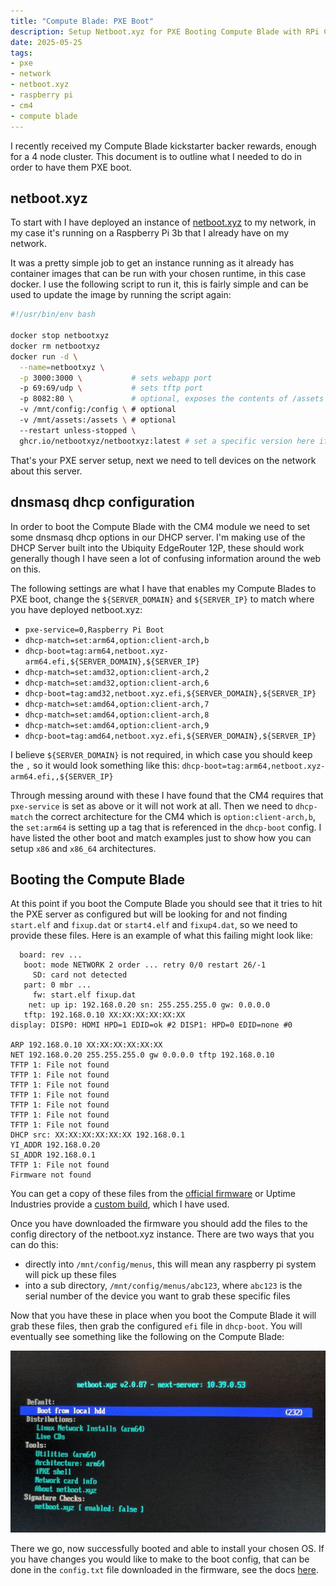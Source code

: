 ```yaml
---
title: "Compute Blade: PXE Boot"
description: Setup Netboot.xyz for PXE Booting Compute Blade with RPi CM4
date: 2025-05-25
tags:
- pxe
- network
- netboot.xyz
- raspberry pi
- cm4
- compute blade
---
```


I recently received my Compute Blade kickstarter backer rewards, enough for a 4 node cluster. This document is to outline
what I needed to do in order to have them PXE boot.

## netboot.xyz

To start with I have deployed an instance of [netboot.xyz](https://netboot.xyz) to my network, in my case it's running
on a Raspberry Pi 3b that I already have on my network.

It was a pretty simple job to get an instance running as it already has container images that can be run with your chosen
runtime, in this case docker. I use the following script to run it, this is fairly simple and can be used to update the image
by running the script again:

```bash
#!/usr/bin/env bash

docker stop netbootxyz
docker rm netbootxyz
docker run -d \
  --name=netbootxyz \
  -p 3000:3000 \           # sets webapp port
  -p 69:69/udp \           # sets tftp port
  -p 8082:80 \             # optional, exposes the contents of /assets
  -v /mnt/config:/config \ # optional
  -v /mnt/assets:/assets \ # optional
  --restart unless-stopped \
  ghcr.io/netbootxyz/netbootxyz:latest # set a specific version here if you don't want to update when rerunning the script
```

That's your PXE server setup, next we need to tell devices on the network about this server.

## dnsmasq dhcp configuration

In order to boot the Compute Blade with the CM4 module we need to set some dnsmasq dhcp options in our DHCP server. I'm
making use of the DHCP Server built into the Ubiquity EdgeRouter 12P, these should work generally though I have seen a lot
of confusing information around the web on this.

The following settings are what I have that enables my Compute Blades to PXE boot, change the `${SERVER_DOMAIN}` and
`${SERVER_IP}` to match where you have deployed netboot.xyz:
- `pxe-service=0,Raspberry Pi Boot`
- `dhcp-match=set:arm64,option:client-arch,b`
- `dhcp-boot=tag:arm64,netboot.xyz-arm64.efi,${SERVER_DOMAIN},${SERVER_IP}`
- `dhcp-match=set:amd32,option:client-arch,2`
- `dhcp-match=set:amd32,option:client-arch,6`
- `dhcp-boot=tag:amd32,netboot.xyz.efi,${SERVER_DOMAIN},${SERVER_IP}`
- `dhcp-match=set:amd64,option:client-arch,7`
- `dhcp-match=set:amd64,option:client-arch,8`
- `dhcp-match=set:amd64,option:client-arch,9`
- `dhcp-boot=tag:amd64,netboot.xyz.efi,${SERVER_DOMAIN},${SERVER_IP}`

I believe `${SERVER_DOMAIN}` is not required, in which case you should keep the `,` so it would look something like this:
`dhcp-boot=tag:arm64,netboot.xyz-arm64.efi,,${SERVER_IP}`

Through messing around with these I have found that the CM4 requires that `pxe-service` is set as above or it will not
work at all. Then we need to `dhcp-match` the correct architecture for the CM4 which is `option:client-arch,b`, the
`set:arm64` is setting up a tag that is referenced in the `dhcp-boot` config. I have listed the other boot and match
examples just to show how you can setup `x86` and `x86_64` architectures.

## Booting the Compute Blade

At this point if you boot the Compute Blade you should see that it tries to hit the PXE server as configured but will
be looking for and not finding `start.elf` and `fixup.dat` or `start4.elf` and `fixup4.dat`, so we need to provide these
files. Here is an example of what this failing might look like:

```
  board: rev ...
   boot: mode NETWORK 2 order ... retry 0/0 restart 26/-1
     SD: card not detected
   part: 0 mbr ...
     fw: start.elf fixup.dat
    net: up ip: 192.168.0.20 sn: 255.255.255.0 gw: 0.0.0.0
   tftp: 192.168.0.10 XX:XX:XX:XX:XX:XX
display: DISP0: HDMI HPD=1 EDID=ok #2 DISP1: HPD=0 EDID=none #0

ARP 192.168.0.10 XX:XX:XX:XX:XX:XX
NET 192.168.0.20 255.255.255.0 gw 0.0.0.0 tftp 192.168.0.10
TFTP 1: File not found
TFTP 1: File not found
TFTP 1: File not found
TFTP 1: File not found
TFTP 1: File not found
TFTP 1: File not found
TFTP 1: File not found
DHCP src: XX:XX:XX:XX:XX:XX 192.168.0.1
YI_ADDR 192.168.0.20
SI_ADDR 192.168.0.1
TFTP 1: File not found
Firmware not found
```

You can get a copy of these files from the [official firmware](https://github.com/raspberrypi/firmware) or Uptime Industries
provide a [custom build](https://github.com/uptime-industries/compute-blade-cm4-uefi), which I have used.

Once you have downloaded the firmware you should add the files to the config directory of the netboot.xyz instance. There
are two ways that you can do this:
- directly into `/mnt/config/menus`, this will mean any raspberry pi system will pick up these files
- into a sub directory, `/mnt/config/menus/abc123`, where `abc123` is the serial number of the device you want to grab these specific files

Now that you have these in place when you boot the Compute Blade it will grab these files, then grab the configured `efi`
file in `dhcp-boot`. You will eventually see something like the following on the Compute Blade:

![Netboot.xyz Menu](/images/menu.jpg "Netboot.xyz Menu")

There we go, now successfully booted and able to install your chosen OS. If you have changes you would like to make to
the boot config, that can be done in the `config.txt` file downloaded in the firmware, see the docs [here](https://www.raspberrypi.com/documentation/computers/config_txt.html).
